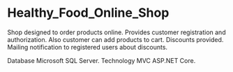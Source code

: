 # Healthy_Food_Online_Shop
Shop designed to order products online.
Provides customer registration and authorization.
Also customer can add products to cart.
Discounts provided.
Mailing notification to registered users about discounts.

Database Microsoft SQL Server.
Technology MVC ASP.NET Core.
